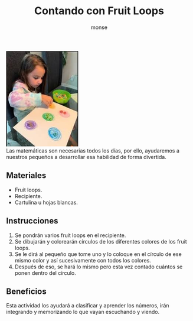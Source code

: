 ﻿---
layout: post
title:  "Contando con Fruit Loops"
tags: [logica]
categories: [bebes, actividad]
author: monse
image: /assets/posts/2020-08-19-fruit-loops.jpeg
hidden: true
---
![Actividad de fruit loops](/assets/posts/2020-08-19-fruit-loops.jpeg)<br/>
Las matemáticas son necesarias todos los días, por ello, ayudaremos a nuestros pequeños a desarrollar esa habilidad de forma divertida. 

## Materiales 
- Fruit loops.
- Recipiente.
- Cartulina u hojas blancas. 

## Instrucciones
1. Se pondrán varios fruit loops en el recipiente.
2. Se dibujarán y colorearán círculos de los diferentes colores de los fruit loops.
3. Se le dirá al pequeño que tome uno y lo coloque en el círculo de ese mismo color y así sucesivamente con todos los colores. 
4. Después de eso, se hará lo mismo pero esta vez contado cuántos se ponen dentro del círculo.  

## Beneficios
Esta actividad los ayudará a clasificar y aprender los números, irán integrando y memorizando lo que vayan escuchando y viendo.